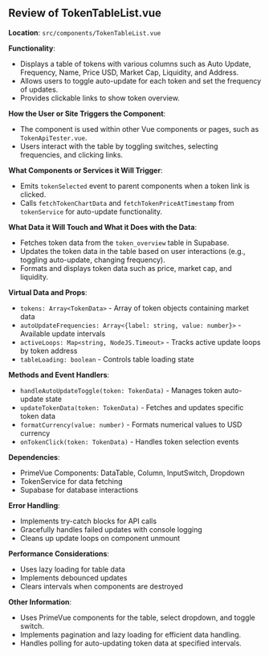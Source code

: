 ## Review of TokenTableList.vue

**Location**: `src/components/TokenTableList.vue`

**Functionality**:
- Displays a table of tokens with various columns such as Auto Update, Frequency, Name, Price USD, Market Cap, Liquidity, and Address.
- Allows users to toggle auto-update for each token and set the frequency of updates.
- Provides clickable links to show token overview.

**How the User or Site Triggers the Component**:
- The component is used within other Vue components or pages, such as `TokenApiTester.vue`.
- Users interact with the table by toggling switches, selecting frequencies, and clicking links.

**What Components or Services it Will Trigger**:
- Emits `tokenSelected` event to parent components when a token link is clicked.
- Calls `fetchTokenChartData` and `fetchTokenPriceAtTimestamp` from `tokenService` for auto-update functionality.

**What Data it Will Touch and What it Does with the Data**:
- Fetches token data from the `token_overview` table in Supabase.
- Updates the token data in the table based on user interactions (e.g., toggling auto-update, changing frequency).
- Formats and displays token data such as price, market cap, and liquidity.

**Virtual Data and Props**:
- `tokens: Array<TokenData>` - Array of token objects containing market data
- `autoUpdateFrequencies: Array<{label: string, value: number}>` - Available update intervals
- `activeLoops: Map<string, NodeJS.Timeout>` - Tracks active update loops by token address
- `tableLoading: boolean` - Controls table loading state

**Methods and Event Handlers**:
- `handleAutoUpdateToggle(token: TokenData)` - Manages token auto-update state
- `updateTokenData(token: TokenData)` - Fetches and updates specific token data
- `formatCurrency(value: number)` - Formats numerical values to USD currency
- `onTokenClick(token: TokenData)` - Handles token selection events

**Dependencies**:
- PrimeVue Components: DataTable, Column, InputSwitch, Dropdown
- TokenService for data fetching
- Supabase for database interactions

**Error Handling**:
- Implements try-catch blocks for API calls
- Gracefully handles failed updates with console logging
- Cleans up update loops on component unmount

**Performance Considerations**:
- Uses lazy loading for table data
- Implements debounced updates
- Clears intervals when components are destroyed

**Other Information**:
- Uses PrimeVue components for the table, select dropdown, and toggle switch.
- Implements pagination and lazy loading for efficient data handling.
- Handles polling for auto-updating token data at specified intervals.
